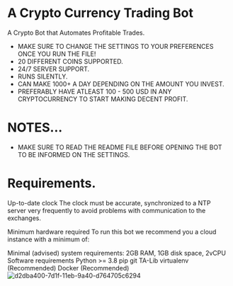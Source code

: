 # A Crypto Currency Trading Bot
A Crypto Bot that Automates Profitable Trades.
- MAKE SURE TO CHANGE THE SETTINGS TO YOUR PREFERENCES ONCE YOU RUN THE FILE!
- 20 DIFFERENT COINS SUPPORTED.
- 24/7 SERVER SUPPORT.
- RUNS SILENTLY.
- CAN MAKE 1000+ A DAY DEPENDING ON THE AMOUNT YOU INVEST.
- PREFERABLY HAVE ATLEAST 100 - 500 USD IN ANY CRYPTOCURRENCY TO START MAKING DECENT PROFIT.
# NOTES...
- MAKE SURE TO READ THE README FILE BEFORE OPENING THE BOT TO BE INFORMED ON THE SETTINGS.

# Requirements.
Up-to-date clock
The clock must be accurate, synchronized to a NTP server very frequently to avoid problems with communication to the exchanges.

Minimum hardware required
To run this bot we recommend you a cloud instance with a minimum of:

Minimal (advised) system requirements: 2GB RAM, 1GB disk space, 2vCPU
Software requirements
Python >= 3.8
pip
git
TA-Lib
virtualenv (Recommended)
Docker (Recommended)
![d2dba400-7d1f-11eb-9a40-d764705c6294](https://user-images.githubusercontent.com/79790623/213752160-957be101-d345-43bb-9e36-e275ea53d436.png)

